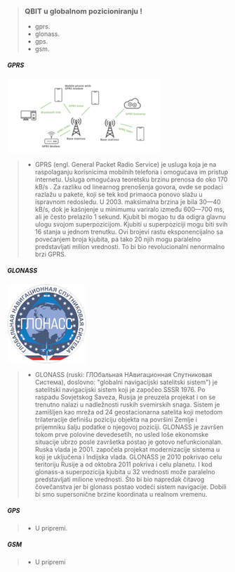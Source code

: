 > ### QBIT u globalnom pozicioniranju !
> - gprs.
> - glonass.
> - gps.
> - gsm.

##### GPRS

![](media/GPRS.png)

> - GPRS (engl. General Packet Radio Service) je usluga koja je na raspolaganju korisnicima mobilnih telefona i omogućava im pristup internetu. Usluga omogućava teoretsku brzinu prenosa do oko 170 kB/s . Za razliku od linearnog prenošenja govora, ovde se podaci razlažu u pakete, koji se tek kod primaoca ponovo slažu u ispravnom redosledu.
U 2003. maksimalna brzina je bila 30—40 kB/s, dok je kašnjenje u minimumu variralo između 600—700 ms, ali je često prelazilo 1 sekund. Kjubit bi mogao tu da odigra glavnu ulogu svojom superpozicijom. Kjubiti u superpoziciji mogu biti svih 16 stanja u jednom trenutku. Ovi brojevi rastu eksponencijalno sa povećanjem broja kjubita, pa tako 20 njih mogu paralelno predstavljati milion vrednosti. To bi bio revolucionalni nenormalno brzi GPRS.

##### GLONASS

![](media/Glonass1.png)

> - GLONASS (ruski: ГЛОбальная НАвигационная Спутниковая Система), doslovno: "globalni navigacijski satelitski sistem") je satelitski navigacijski sistem koji je 
započeo SSSR 1976. Po raspadu Sovjetskog Saveza, Rusija je preuzela projekat i on se trenutno nalazi u nadležnosti ruskih svemirskih snaga. Sistem je zamišljen 
kao mreža od 24 geostacionarna satelita koji metodom trilateracije definišu poziciju objekta na površini Zemlje i prijemniku šalju podatke o njegovoj poziciji.
GLONASS je završen tokom prve polovine devedesetih, no usled loše ekonomske situacije ubrzo posle završetka postao je gotovo nefunkcionalan. Ruska vlada je 2001. 
započela projekat modernizacije sistema u koji je uključena i Indijska vlada. GLONASS je 2010 pokrivao celu teritoriju Rusije a od oktobra 2011 pokriva i celu
planetu. I kod glonass-a superpozicija kjubita u 32 vrednosti može paralelno predstavljati milione vrednosti. Što bi bio napredak čitavog čovečanstva jer
bi glonass postao vodeći sistem navigacije. Dobili bi smo supersonične brzine koordinata u realnom vremenu.

##### GPS

> - U pripremi.

##### GSM

> - U pripremi
